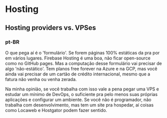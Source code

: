 # Hosting
## Hosting providers vs. VPSes

### pt-BR
O que pega aí é o 'formulário'.
Se forem páginas 100% estáticas da pra por em vários lugares. Firebase Hosting é uma boa, não ficar open-source como no GitHub pages.
Mas a computação desse formulário vai precisar de algo 'não-estático'. Tem planos free forever na Azure e na GCP, mas você ainda vai precisar de um cartão de crédito internacional, mesmo que a fatura não venha ou venha zerada.

Na minha opinião, se você trabalha com isso vale a pena pegar uma VPS e estudar um mínimo de DevOps, o suficiente pra pelo menos suas próprias aplicações e configurar um ambiente. Se você não é programador, não trabalha com desenvolvimento, mas tem um site pra hospedar, aí coisas como Locaweb e Hostgator podem fazer sentido.
